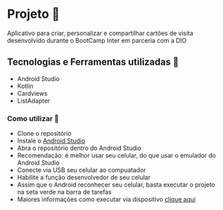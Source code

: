 #  Projeto :rocket:
Aplicativo para criar, personalizar e compartilhar cartões de visita desenvolvido durante o BootCamp Inter em parceria com a DIO

## Tecnologias e Ferramentas utilizadas :robot:
- Android Studio
- Kotlin
- Cardviews
- ListAdapter

### Como utilizar 🏃
- Clone o repositório
- Instale o [Android Studio](https://developer.android.com/studio)
- Abra o repositório dentro do Android Studio
- Recomendação: é melhor usar seu celular, do que usar o emulador do Android Studio
- Conecte via USB seu celular ao compuatador
- Habilite a função desenvolvedor de seu celular
- Assim que o Android reconhecer seu celular, basta executar o projeto na seta verde na barra de tarefas
- Maiores informações como executar via dispositivo [clique aqui](https://www.youtube.com/watch?v=aRFmmByY7k8)
